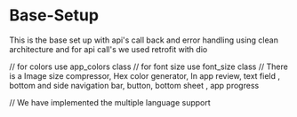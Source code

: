 # Base-Setup
This is the base set up with api's call back and error handling using clean architecture and for api call's we used retrofit with dio

// for colors use app_colors class 
// for font size use font_size class
// There is a Image size compressor, Hex color generator, In app review, text field
   , bottom and side navigation bar, button, bottom sheet , app progress

// We have implemented the multiple language support 
